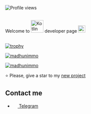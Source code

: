 ![Profile views](https://gpvc.arturio.dev/y9san9)<br><br>

Welcome to <img alt="Kotlin" src="https://img.shields.io/badge/Kotlin-orange?logo=kotlin&logoColor=white&style=flat-square" width="40px"/> developer page <img src="https://user-images.githubusercontent.com/5679180/79618120-0daffb80-80be-11ea-819e-d2b0fa904d07.gif" width="23px"> <br><br>

[![trophy](https://github-profile-trophy.vercel.app/?username=y9san9&theme=onedark)](https://github.com/ryo-ma/github-profile-trophy)

[![madhunimmo](https://github-readme-stats.vercel.app/api?username=y9san9&show_icons=true&&count_private=true&locale=en&theme=onedark&layout=compact)](https://github.com/ryo-ma/github-profile-trophy)

[![madhunimmo](https://github-readme-stats.vercel.app/api/top-langs?username=y9san9&show_icons=true&&count_private=true&locale=en&theme=onedark&layout=compact)](https://github.com/ryo-ma/github-profile-trophy)

⭐ Please, give a star to my [new project](https://github.com/y9san9/prizebot)

## Contact me
- <a href="https://t.me/y9san9"><img src="https://upload.wikimedia.org/wikipedia/commons/thumb/8/82/Telegram_logo.svg/768px-Telegram_logo.svg.png" width=16 height=16 /> Telegram</a>
